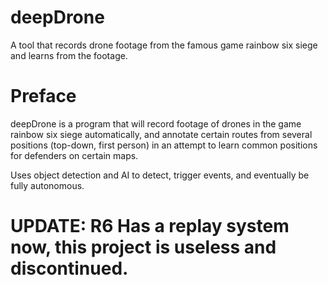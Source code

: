 # deepDrone
A tool that records drone footage from the famous game rainbow six siege and learns from the footage.

# Preface
deepDrone is a program that will record footage of drones in the game rainbow six siege automatically, and annotate certain routes from several positions (top-down, first person) in an attempt to learn common positions for defenders on certain maps.

Uses object detection and AI to detect, trigger events, and eventually be fully autonomous.

# UPDATE: R6 Has a replay system now, this project is useless and discontinued.
